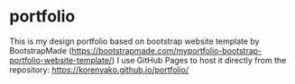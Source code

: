 # portfolio

This is my design portfolio based on bootstrap website template by BootstrapMade (https://bootstrapmade.com/myportfolio-bootstrap-portfolio-website-template/)
I use GitHub Pages to host it directly from the repository: https://korenyako.github.io/portfolio/
